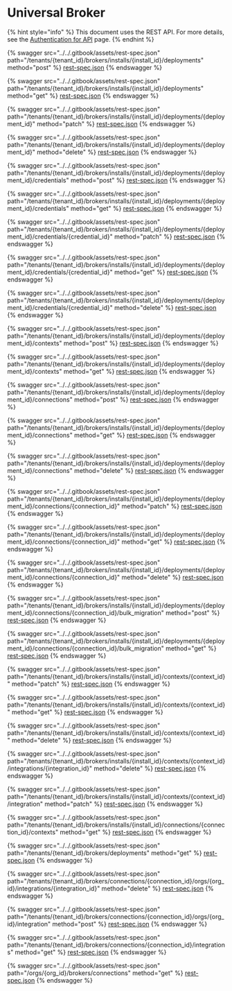 # Universal Broker

{% hint style="info" %}
This document uses the REST API. For more details, see the [Authentication for API](../rest-api/authentication-for-api/) page.
{% endhint %}

{% swagger src="../../.gitbook/assets/rest-spec.json" path="/tenants/{tenant_id}/brokers/installs/{install_id}/deployments" method="post" %}
[rest-spec.json](../../.gitbook/assets/rest-spec.json)
{% endswagger %}

{% swagger src="../../.gitbook/assets/rest-spec.json" path="/tenants/{tenant_id}/brokers/installs/{install_id}/deployments" method="get" %}
[rest-spec.json](../../.gitbook/assets/rest-spec.json)
{% endswagger %}

{% swagger src="../../.gitbook/assets/rest-spec.json" path="/tenants/{tenant_id}/brokers/installs/{install_id}/deployments/{deployment_id}" method="patch" %}
[rest-spec.json](../../.gitbook/assets/rest-spec.json)
{% endswagger %}

{% swagger src="../../.gitbook/assets/rest-spec.json" path="/tenants/{tenant_id}/brokers/installs/{install_id}/deployments/{deployment_id}" method="delete" %}
[rest-spec.json](../../.gitbook/assets/rest-spec.json)
{% endswagger %}

{% swagger src="../../.gitbook/assets/rest-spec.json" path="/tenants/{tenant_id}/brokers/installs/{install_id}/deployments/{deployment_id}/credentials" method="post" %}
[rest-spec.json](../../.gitbook/assets/rest-spec.json)
{% endswagger %}

{% swagger src="../../.gitbook/assets/rest-spec.json" path="/tenants/{tenant_id}/brokers/installs/{install_id}/deployments/{deployment_id}/credentials" method="get" %}
[rest-spec.json](../../.gitbook/assets/rest-spec.json)
{% endswagger %}

{% swagger src="../../.gitbook/assets/rest-spec.json" path="/tenants/{tenant_id}/brokers/installs/{install_id}/deployments/{deployment_id}/credentials/{credential_id}" method="patch" %}
[rest-spec.json](../../.gitbook/assets/rest-spec.json)
{% endswagger %}

{% swagger src="../../.gitbook/assets/rest-spec.json" path="/tenants/{tenant_id}/brokers/installs/{install_id}/deployments/{deployment_id}/credentials/{credential_id}" method="get" %}
[rest-spec.json](../../.gitbook/assets/rest-spec.json)
{% endswagger %}

{% swagger src="../../.gitbook/assets/rest-spec.json" path="/tenants/{tenant_id}/brokers/installs/{install_id}/deployments/{deployment_id}/credentials/{credential_id}" method="delete" %}
[rest-spec.json](../../.gitbook/assets/rest-spec.json)
{% endswagger %}

{% swagger src="../../.gitbook/assets/rest-spec.json" path="/tenants/{tenant_id}/brokers/installs/{install_id}/deployments/{deployment_id}/contexts" method="post" %}
[rest-spec.json](../../.gitbook/assets/rest-spec.json)
{% endswagger %}

{% swagger src="../../.gitbook/assets/rest-spec.json" path="/tenants/{tenant_id}/brokers/installs/{install_id}/deployments/{deployment_id}/contexts" method="get" %}
[rest-spec.json](../../.gitbook/assets/rest-spec.json)
{% endswagger %}

{% swagger src="../../.gitbook/assets/rest-spec.json" path="/tenants/{tenant_id}/brokers/installs/{install_id}/deployments/{deployment_id}/connections" method="post" %}
[rest-spec.json](../../.gitbook/assets/rest-spec.json)
{% endswagger %}

{% swagger src="../../.gitbook/assets/rest-spec.json" path="/tenants/{tenant_id}/brokers/installs/{install_id}/deployments/{deployment_id}/connections" method="get" %}
[rest-spec.json](../../.gitbook/assets/rest-spec.json)
{% endswagger %}

{% swagger src="../../.gitbook/assets/rest-spec.json" path="/tenants/{tenant_id}/brokers/installs/{install_id}/deployments/{deployment_id}/connections" method="delete" %}
[rest-spec.json](../../.gitbook/assets/rest-spec.json)
{% endswagger %}

{% swagger src="../../.gitbook/assets/rest-spec.json" path="/tenants/{tenant_id}/brokers/installs/{install_id}/deployments/{deployment_id}/connections/{connection_id}" method="patch" %}
[rest-spec.json](../../.gitbook/assets/rest-spec.json)
{% endswagger %}

{% swagger src="../../.gitbook/assets/rest-spec.json" path="/tenants/{tenant_id}/brokers/installs/{install_id}/deployments/{deployment_id}/connections/{connection_id}" method="get" %}
[rest-spec.json](../../.gitbook/assets/rest-spec.json)
{% endswagger %}

{% swagger src="../../.gitbook/assets/rest-spec.json" path="/tenants/{tenant_id}/brokers/installs/{install_id}/deployments/{deployment_id}/connections/{connection_id}" method="delete" %}
[rest-spec.json](../../.gitbook/assets/rest-spec.json)
{% endswagger %}

{% swagger src="../../.gitbook/assets/rest-spec.json" path="/tenants/{tenant_id}/brokers/installs/{install_id}/deployments/{deployment_id}/connections/{connection_id}/bulk_migration" method="post" %}
[rest-spec.json](../../.gitbook/assets/rest-spec.json)
{% endswagger %}

{% swagger src="../../.gitbook/assets/rest-spec.json" path="/tenants/{tenant_id}/brokers/installs/{install_id}/deployments/{deployment_id}/connections/{connection_id}/bulk_migration" method="get" %}
[rest-spec.json](../../.gitbook/assets/rest-spec.json)
{% endswagger %}

{% swagger src="../../.gitbook/assets/rest-spec.json" path="/tenants/{tenant_id}/brokers/installs/{install_id}/contexts/{context_id}" method="patch" %}
[rest-spec.json](../../.gitbook/assets/rest-spec.json)
{% endswagger %}

{% swagger src="../../.gitbook/assets/rest-spec.json" path="/tenants/{tenant_id}/brokers/installs/{install_id}/contexts/{context_id}" method="get" %}
[rest-spec.json](../../.gitbook/assets/rest-spec.json)
{% endswagger %}

{% swagger src="../../.gitbook/assets/rest-spec.json" path="/tenants/{tenant_id}/brokers/installs/{install_id}/contexts/{context_id}" method="delete" %}
[rest-spec.json](../../.gitbook/assets/rest-spec.json)
{% endswagger %}

{% swagger src="../../.gitbook/assets/rest-spec.json" path="/tenants/{tenant_id}/brokers/installs/{install_id}/contexts/{context_id}/integrations/{integration_id}" method="delete" %}
[rest-spec.json](../../.gitbook/assets/rest-spec.json)
{% endswagger %}

{% swagger src="../../.gitbook/assets/rest-spec.json" path="/tenants/{tenant_id}/brokers/installs/{install_id}/contexts/{context_id}/integration" method="patch" %}
[rest-spec.json](../../.gitbook/assets/rest-spec.json)
{% endswagger %}

{% swagger src="../../.gitbook/assets/rest-spec.json" path="/tenants/{tenant_id}/brokers/installs/{install_id}/connections/{connection_id}/contexts" method="get" %}
[rest-spec.json](../../.gitbook/assets/rest-spec.json)
{% endswagger %}

{% swagger src="../../.gitbook/assets/rest-spec.json" path="/tenants/{tenant_id}/brokers/deployments" method="get" %}
[rest-spec.json](../../.gitbook/assets/rest-spec.json)
{% endswagger %}

{% swagger src="../../.gitbook/assets/rest-spec.json" path="/tenants/{tenant_id}/brokers/connections/{connection_id}/orgs/{org_id}/integrations/{integration_id}" method="delete" %}
[rest-spec.json](../../.gitbook/assets/rest-spec.json)
{% endswagger %}

{% swagger src="../../.gitbook/assets/rest-spec.json" path="/tenants/{tenant_id}/brokers/connections/{connection_id}/orgs/{org_id}/integration" method="post" %}
[rest-spec.json](../../.gitbook/assets/rest-spec.json)
{% endswagger %}

{% swagger src="../../.gitbook/assets/rest-spec.json" path="/tenants/{tenant_id}/brokers/connections/{connection_id}/integrations" method="get" %}
[rest-spec.json](../../.gitbook/assets/rest-spec.json)
{% endswagger %}

{% swagger src="../../.gitbook/assets/rest-spec.json" path="/orgs/{org_id}/brokers/connections" method="get" %}
[rest-spec.json](../../.gitbook/assets/rest-spec.json)
{% endswagger %}
